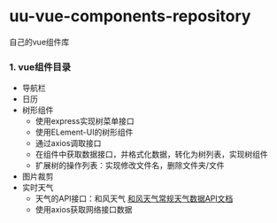# uu-vue-components-repository

自己的vue组件库



### 1. vue组件目录

- 导航栏
- 日历
- 树形组件
  - 使用express实现树菜单接口
  - 使用ELement-UI的树形组件
  - 通过axios调取接口
  - 在组件中获取数据接口，并格式化数据，转化为树列表，实现树组件
  - 扩展树的操作列表：实现修改文件名，删除文件夹/文件
- 图片裁剪
- 实时天气
  - 天气的API接口：和风天气 [和风天气常规天气数据API文档](https://dev.heweather.com/docs/api/weather)
  - 使用axios获取网络接口数据







